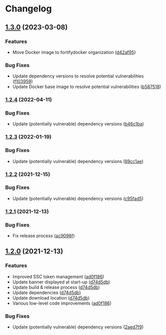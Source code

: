# Changelog

## [1.3.0](https://www.github.com/fortify/FortifySyncFoDToSSC/compare/v1.2.4...v1.3.0) (2023-03-08)


### Features

* Move Docker image to fortifydocker organization ([d42af95](https://www.github.com/fortify/FortifySyncFoDToSSC/commit/d42af956e7f7bd6122663bfa3aed281530a64237))


### Bug Fixes

* Update dependency versions to resolve potential vulnerabilities ([f103959](https://www.github.com/fortify/FortifySyncFoDToSSC/commit/f1039592e72ab9649c2a78c5c1c1f519b08eda05))
* Update Docker base image to resolve potential vulnerabilities ([b587518](https://www.github.com/fortify/FortifySyncFoDToSSC/commit/b587518424f6f83c3f3ed3654c00874bae3ecb8d))

### [1.2.4](https://www.github.com/fortify-ps/FortifySyncFoDToSSC/compare/v1.2.3...v1.2.4) (2022-04-11)


### Bug Fixes

* Update (potentially vulnerable) dependency versions ([b46c1ba](https://www.github.com/fortify-ps/FortifySyncFoDToSSC/commit/b46c1ba5399943027764a1aecbf25c715f108fde))

### [1.2.3](https://www.github.com/fortify-ps/FortifySyncFoDToSSC/compare/v1.2.2...v1.2.3) (2022-01-19)


### Bug Fixes

* Update (potentially vulnerable) dependency versions ([89cc1ae](https://www.github.com/fortify-ps/FortifySyncFoDToSSC/commit/89cc1ae2cb6925c31d4b4002c5eb730158e65e25))

### [1.2.2](https://www.github.com/fortify-ps/FortifySyncFoDToSSC/compare/v1.2.1...v1.2.2) (2021-12-15)


### Bug Fixes

* Update (potentially vulnerable) dependency versions ([c95fad5](https://www.github.com/fortify-ps/FortifySyncFoDToSSC/commit/c95fad5a2cfb53557dc550eb4b9d23b685691172))

### [1.2.1](https://www.github.com/fortify-ps/FortifySyncFoDToSSC/compare/v1.2.0...v1.2.1) (2021-12-13)


### Bug Fixes

* Fix release process ([ac9098f](https://www.github.com/fortify-ps/FortifySyncFoDToSSC/commit/ac9098f5e3a941fd1e560b3b54d0af447f5ae3e7))

## [1.2.0](https://www.github.com/fortify-ps/FortifySyncFoDToSSC/compare/v1.1.0...v1.2.0) (2021-12-13)


### Features

* Improved SSC token management ([ad0f186](https://www.github.com/fortify-ps/FortifySyncFoDToSSC/commit/ad0f1862e8a32225e354fd98a754ca26a33ddb4e))
* Update banner displayed at start-up ([d74d5db](https://www.github.com/fortify-ps/FortifySyncFoDToSSC/commit/d74d5dba90ffbc52781d8cb8beed12c0965ecc85))
* Update build & release process ([d74d5db](https://www.github.com/fortify-ps/FortifySyncFoDToSSC/commit/d74d5dba90ffbc52781d8cb8beed12c0965ecc85))
* Update dependencies ([d74d5db](https://www.github.com/fortify-ps/FortifySyncFoDToSSC/commit/d74d5dba90ffbc52781d8cb8beed12c0965ecc85))
* Update download location ([d74d5db](https://www.github.com/fortify-ps/FortifySyncFoDToSSC/commit/d74d5dba90ffbc52781d8cb8beed12c0965ecc85))
* Various low-level code improvements ([ad0f186](https://www.github.com/fortify-ps/FortifySyncFoDToSSC/commit/ad0f1862e8a32225e354fd98a754ca26a33ddb4e))


### Bug Fixes

* Update (potentially vulnerable) dependency versions ([2aed7f9](https://www.github.com/fortify-ps/FortifySyncFoDToSSC/commit/2aed7f9e8451327971762d7e915a92fd5bb2b1eb))
